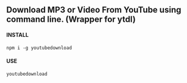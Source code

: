 ## Download MP3 or Video From YouTube using command line. (Wrapper for ytdl)

#### INSTALL

```
npm i -g youtubedownload
```

#### USE

```
youtubedownload
```
